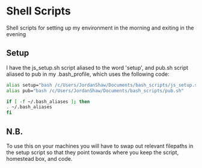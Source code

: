 # Shell Scripts
Shell scripts for setting up my environment in the morning and exiting in the evening

## Setup
I have the js_setup.sh script aliased to the word 'setup', and pub.sh script aliased to pub in my .bash_profile, which uses the following code:
```bash
alias setup="bash /c/Users/JordanShaw/Documents/bash_scripts/js_setup.sh"
alias pub="bash /c/Users/JordanShaw/Documents/bash_scripts/pub.sh"

if [ -f ~/.bash_aliases ]; then
. ~/.bash_aliases
fi
```

## N.B.
To use this on your machines you will have to swap out relevant filepaths in the setup script so that they point towards where you keep the script, homestead box, and code. 
